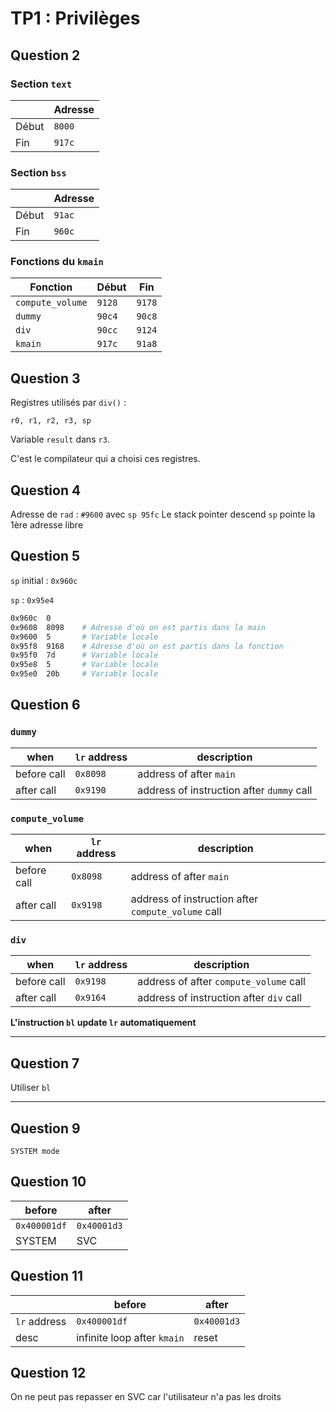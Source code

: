 # TP1 : Privilèges

## Question 2

### Section `text`
||Adresse|
|----|-----|
Début|`8000`
Fin|`917c`

### Section `bss`
||Adresse|
|----|-----|
Début|`91ac`
Fin|`960c`


### Fonctions du `kmain`

|Fonction|Début|Fin|
|--------|-----|---|
`compute_volume`|`9128`|`9178`
`dummy`|`90c4`|`90c8`
`div`|`90cc`|`9124`
`kmain`|`917c`|`91a8`

## Question 3
Registres utilisés par `div()` :
```
r0, r1, r2, r3, sp
```

Variable `result` dans `r3`.

C'est le compilateur qui a choisi ces registres.

## Question 4
Adresse de `rad` : `#9600` avec `sp 95fc`
Le stack pointer descend
`sp` pointe la 1ère adresse libre

## Question 5
`sp` initial : `0x960c`

`sp` : `0x95e4`

``` bash
0x960c  0
0x9608  8098    # Adresse d'où on est partis dans la main
0x9600  5       # Variable locale
0x95f8  9168    # Adresse d'où on est partis dans la fonction
0x95f0  7d      # Variable locale
0x95e8  5       # Variable locale
0x95e0  20b     # Variable locale
```

## Question 6

### `dummy`

|when|`lr` address|description|
|----|------------|-----------|
before call|`0x8098`|address of after `main`
after call|`0x9190`|address of instruction after `dummy` call

### `compute_volume`

|when|`lr` address|description|
|----|------------|-----------|
before call|`0x8098`|address of after `main`
after call|`0x9198`|address of instruction after `compute_volume` call

### `div`

|when|`lr` address|description|
|----|------------|-----------|
before call|`0x9198`|address of after `compute_volume` call
after call|`0x9164`|address of instruction after `div` call

**L'instruction `bl` update `lr` automatiquement**

-----

## Question 7

Utiliser `bl`

-----

## Question 9

`SYSTEM mode`

## Question 10

before|after
------|-----
`0x400001df`|`0x40001d3`
SYSTEM|SVC

## Question 11

||before|after|
|---|------|-----|
`lr` address|`0x400001df`|`0x40001d3`
desc|infinite loop after `kmain`|reset

## Question 12

On ne peut pas repasser en SVC car l'utilisateur n'a pas les droits
